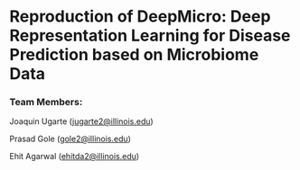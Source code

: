 # Reproduction of DeepMicro: Deep Representation Learning for Disease Prediction based on Microbiome Data
### Team Members:
Joaquin Ugarte (jugarte2@illinois.edu)

Prasad Gole (gole2@illinois.edu)

Ehit Agarwal (ehitda2@illinois.edu)
